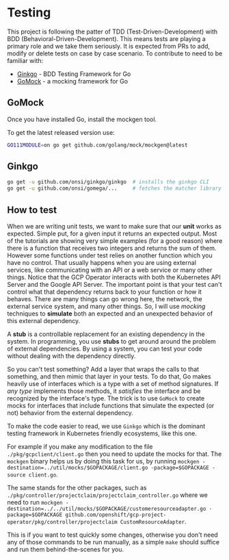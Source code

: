 # Testing

This project is following the patter of TDD (Test-Driven-Development) with BDD (Behavioral-Driven-Development). This means tests are playing a primary role and we take them seriously. It is expected from PRs to add, modify or delete tests on case by case scenario. To contribute to need to be familiar with:

* [Ginkgo](https://github.com/onsi/ginkgo) - BDD Testing Framework for Go
* [GoMock](https://github.com/golang/mock) - a mocking framework for Go

## GoMock

Once you have installed Go, install the mockgen tool.

To get the latest released version use:

```zsh
GO111MODULE=on go get github.com/golang/mock/mockgen@latest
```

## Ginkgo

```zsh
go get -u github.com/onsi/ginkgo/ginkgo  # installs the ginkgo CLI
go get -u github.com/onsi/gomega/...     # fetches the matcher library
```

## How to test

When we are writing unit tests, we want to make sure that our **unit** works as expected. Simple put, for a given input it returns an expected output. Most of the tutorials are showing very simple examples (for a good reason) where there is a function that receives two integers and returns the sum of them. However some functions under test relies on another function which you have no control. That usually happens when you are using external services, like communicating with an API or a web service or many other things. Notice that the GCP Operator interacts with both the Kubernetes API Server and the Google API Server. The important point is that your test can't control what that dependency returns back to your function or how it behaves. There are many things can go wrong here, the network, the external service system, and many other things. So, I will use *mocking* techniques to **simulate** both an expected and an unexpected behavior of this external dependency.

A **stub** is a controllable replacement for an existing dependency in the system. In programming, you use **stubs** to get around around the problem of external dependencies. By using a system, you can test your code without dealing with the dependency directly.

So you can't test something? Add a layer that wraps the calls to that something, and then mimic that layer in your tests. To do that, Go makes heavily use of interfaces which is a type with a set of method signatures. If _any type_ implements those methods, it _satisfies_ the interface and be recognized by the interface's type. The trick is to use `GoMock` to create mocks for interfaces that include functions that simulate the expected (or not) behavior from the external dependency.


To make the code easier to read, we use `Ginkgo` which is the dominant testing framework in Kubernetes friendly ecosystems, like this one.

For example if you make any modification to the file `./pkg/gcpclient/client.go` then you need to update the mocks for that. The `mockgen` binary helps us by doing this task for us, by running `mockgen -destination=../util/mocks/$GOPACKAGE/client.go -package=$GOPACKAGE -source client.go`.

The same stands for the other packages, such as `./pkg/controller/projectclaim/projectclaim_controller.go` where we need to run `mockgen -destination=../../util/mocks/$GOPACKAGE/customeresourceadapter.go -package=$GOPACKAGE github.com/openshift/gcp-project-operator/pkg/controller/projectclaim CustomResourceAdapter`.

This is if you want to test quickly some changes, otherwise you don't need any of those commands to be run manually, as a simple `make` should suffice and run them behind-the-scenes for you.
